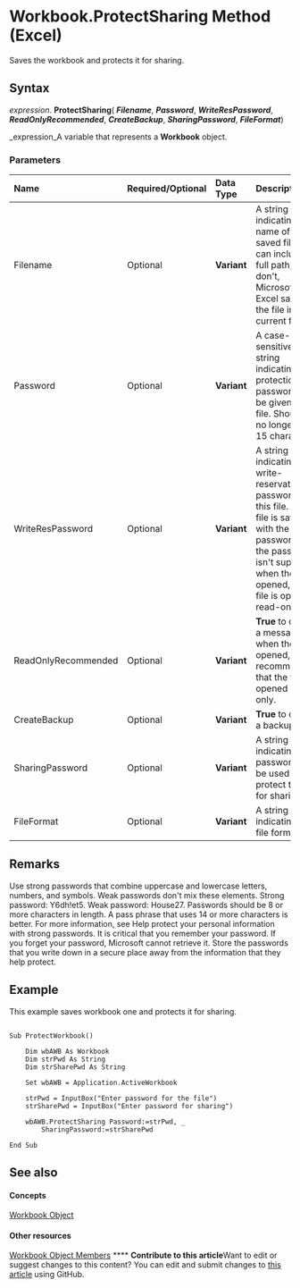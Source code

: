 
# Workbook.ProtectSharing Method (Excel)

Saves the workbook and protects it for sharing.


## Syntax

 _expression_. **ProtectSharing**( **_Filename_**,  **_Password_**,  **_WriteResPassword_**,  **_ReadOnlyRecommended_**,  **_CreateBackup_**,  **_SharingPassword_**,  **_FileFormat_**)

 _expression_A variable that represents a  **Workbook** object.


### Parameters



|**Name**|**Required/Optional**|**Data Type**|**Description**|
|:-----|:-----|:-----|:-----|
|Filename|Optional| **Variant**|A string indicating the name of the saved file. You can include a full path; if you don't, Microsoft Excel saves the file in the current folder.|
|Password|Optional| **Variant**|A case-sensitive string indicating the protection password to be given to the file. Should be no longer than 15 characters.|
|WriteResPassword|Optional| **Variant**|A string indicating the write-reservation password for this file. If a file is saved with the password and the password isn't supplied when the file is opened, the file is opened read-only.|
|ReadOnlyRecommended|Optional| **Variant**| **True** to display a message when the file is opened, recommending that the file be opened read-only.|
|CreateBackup|Optional| **Variant**| **True** to create a backup file.|
|SharingPassword|Optional| **Variant**|A string indicating the password to be used to protect the file for sharing.|
|FileFormat|Optional| **Variant**|A string indicating the file format.|

## Remarks

Use strong passwords that combine uppercase and lowercase letters, numbers, and symbols. Weak passwords don't mix these elements. Strong password: Y6dh!et5. Weak password: House27. Passwords should be 8 or more characters in length. A pass phrase that uses 14 or more characters is better. For more information, see Help protect your personal information with strong passwords. It is critical that you remember your password. If you forget your password, Microsoft cannot retrieve it. Store the passwords that you write down in a secure place away from the information that they help protect. 


## Example

This example saves workbook one and protects it for sharing.


```
 
Sub ProtectWorkbook() 
 
    Dim wbAWB As Workbook 
    Dim strPwd As String 
    Dim strSharePwd As String 
 
    Set wbAWB = Application.ActiveWorkbook 
 
    strPwd = InputBox("Enter password for the file") 
    strSharePwd = InputBox("Enter password for sharing") 
 
    wbAWB.ProtectSharing Password:=strPwd, _ 
        SharingPassword:=strSharePwd 
 
End Sub 

```


## See also


#### Concepts


 [Workbook Object](8c00aa60-c974-eed3-0812-3c9625eb0d4c.md)
#### Other resources


 [Workbook Object Members](dce102a3-25de-3ff4-2ce5-bc56e08baca7.md)
****   **Contribute to this article**Want to edit or suggest changes to this content? You can edit and submit changes to  [this article](https://github.com/jhershey00/VBA_Excel_Test/OpenXMLCon/articles/26660bc6-136a-ffc8-987e-c96db9c08231.md) using GitHub.

